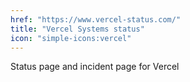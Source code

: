 ```yaml
---
href: "https://www.vercel-status.com/"
title: "Vercel Systems status"
icon: "simple-icons:vercel"
---
```


Status page and incident page for Vercel
